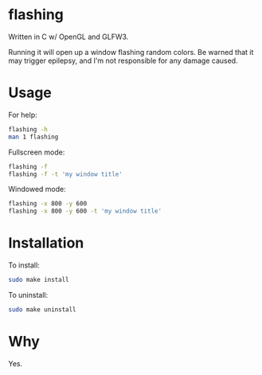 # flashing
Written in C w/ OpenGL and GLFW3.

Running it will open up a window flashing random colors.
Be warned that it may trigger epilepsy, and I'm not responsible for any damage caused.

# Usage

For help:

```bash
flashing -h
man 1 flashing
```

Fullscreen mode:

```bash
flashing -f
flashing -f -t 'my window title'
```

Windowed mode:

```bash
flashing -x 800 -y 600
flashing -x 800 -y 600 -t 'my window title'
```

# Installation

To install:

```bash
sudo make install
```

To uninstall:

```bash
sudo make uninstall
```

# Why
Yes.
